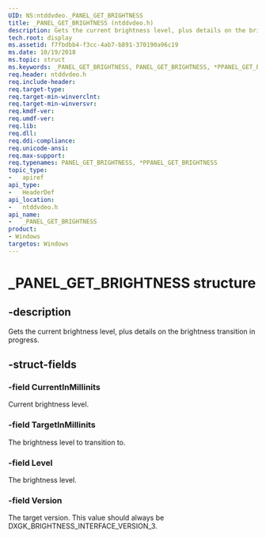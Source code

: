 ```yaml
---
UID: NS:ntddvdeo._PANEL_GET_BRIGHTNESS
title: _PANEL_GET_BRIGHTNESS (ntddvdeo.h)
description: Gets the current brightness level, plus details on the brightness transition in progress.
tech.root: display
ms.assetid: f7fbdbb4-f3cc-4ab7-b891-370190a96c19
ms.date: 10/19/2018
ms.topic: struct
ms.keywords: _PANEL_GET_BRIGHTNESS, PANEL_GET_BRIGHTNESS, *PPANEL_GET_BRIGHTNESS,
req.header: ntddvdeo.h
req.include-header:
req.target-type:
req.target-min-winverclnt:
req.target-min-winversvr:
req.kmdf-ver:
req.umdf-ver:
req.lib:
req.dll:
req.ddi-compliance:
req.unicode-ansi:
req.max-support:
req.typenames: PANEL_GET_BRIGHTNESS, *PPANEL_GET_BRIGHTNESS
topic_type:
-	apiref
api_type:
-	HeaderDef
api_location:
-	ntddvdeo.h
api_name:
-	_PANEL_GET_BRIGHTNESS
product: 
- Windows
targetos: Windows
---
```


# _PANEL_GET_BRIGHTNESS structure

## -description

Gets the current brightness level, plus details on the brightness transition in progress.

## -struct-fields

### -field CurrentInMillinits

Current brightness level.

### -field TargetInMillinits

The brightness level to transition to.

### -field Level

The brightness level.

### -field Version

The target version. This value should always be DXGK_BRIGHTNESS_INTERFACE_VERSION_3.

